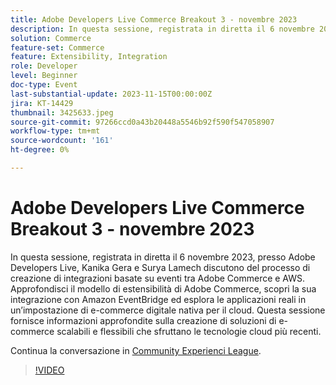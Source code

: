 ```yaml
---
title: Adobe Developers Live Commerce Breakout 3 - novembre 2023
description: In questa sessione, registrata in diretta il 6 novembre 2023, presso Adobe Developers Live, Kanika Gera e Surya Lamech discutono del processo di creazione di integrazioni basate su eventi tra Adobe Commerce e AWS. Approfondisci il modello di estensibilità di Adobe Commerce, scopri la sua integrazione con Amazon EventBridge ed esplora le applicazioni reali in un’impostazione di e-commerce digitale nativa per il cloud. Questa sessione fornisce informazioni approfondite sulla creazione di soluzioni di e-commerce scalabili e flessibili che sfruttano le tecnologie cloud più recenti.
solution: Commerce
feature-set: Commerce
feature: Extensibility, Integration
role: Developer
level: Beginner
doc-type: Event
last-substantial-update: 2023-11-15T00:00:00Z
jira: KT-14429
thumbnail: 3425633.jpeg
source-git-commit: 97266ccd0a43b20448a5546b92f590f547058907
workflow-type: tm+mt
source-wordcount: '161'
ht-degree: 0%

---
```



# Adobe Developers Live Commerce Breakout 3 - novembre 2023

In questa sessione, registrata in diretta il 6 novembre 2023, presso Adobe Developers Live, Kanika Gera e Surya Lamech discutono del processo di creazione di integrazioni basate su eventi tra Adobe Commerce e AWS. Approfondisci il modello di estensibilità di Adobe Commerce, scopri la sua integrazione con Amazon EventBridge ed esplora le applicazioni reali in un’impostazione di e-commerce digitale nativa per il cloud. Questa sessione fornisce informazioni approfondite sulla creazione di soluzioni di e-commerce scalabili e flessibili che sfruttano le tecnologie cloud più recenti.

Continua la conversazione in [Community Experienci League](https://adobe.ly/3ts1NW5).

>[!VIDEO](https://video.tv.adobe.com/v/3425633/?learn=on)